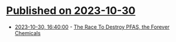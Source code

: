 # [Published on 2023-10-30](index.md)

* [2023-10-30, 16:40:00](https://science.slashdot.org/story/23/10/30/1311215/the-race-to-destroy-pfas-the-forever-chemicals?utm_source=rss1.0mainlinkanon&utm_medium=feed) - [The Race To Destroy PFAS, the Forever Chemicals](https://science.slashdot.org/story/23/10/30/1311215/the-race-to-destroy-pfas-the-forever-chemicals?utm_source=rss1.0mainlinkanon&utm_medium=feed)
